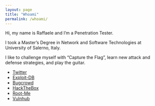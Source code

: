 ```yaml
---
layout: page
title: "Whoami"
permalink: /whoami/
---
```


Hi, my name is Raffaele and I’m a Penetration Tester.

I took a Master’s Degree in Network and Software Technologies at University of Salerno, Italy.

I like to challenge myself with “Capture the Flag”, learn new attack and defense strategies, and play the guitar.

* [Twitter](https://twitter.com/syrion89)
* [Exploit-DB](https://www.exploit-db.com/author/?a=9265)
* [Bugcrowd](https://bugcrowd.com/syrion)
* [HackTheBox](https://www.hackthebox.eu/profile/3353)
* [Root-Me](https://www.root-me.org/Syrion-60972?lang=en)
* [Vulnhub](https://www.vulnhub.com/author/syrion,432/)
